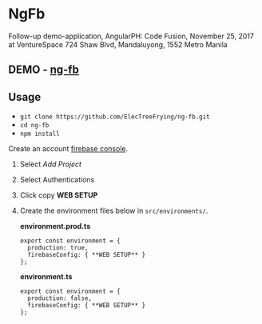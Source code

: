 # NgFb

Follow-up demo-application, AngularPH: Code Fusion, November 25, 2017 at VentureSpace 724 Shaw Blvd, Mandaluyong, 1552 Metro Manila


## DEMO - [ng-fb][1-link]


## Usage

*   `git clone https://github.com/ElecTreeFrying/ng-fb.git`
*   `cd ng-fb`
*   `npm install`

Create an account [firebase console][2-link].

1.  Select _Add Project_
1.  Select Authentications
1.  Click copy **WEB SETUP**

1.  Create the environment files below in `src/environments/`.

    **environment.prod.ts**

    ```
    export const environment = {
      production: true,
      firebaseConfig: { **WEB SETUP** }
    };

    ```

    **environment.ts**

    ```
    export const environment = {
      production: false,
      firebaseConfig: { **WEB SETUP** }
    };

    ```

[1-link]: https://ng-fb-57b7f.firebaseapp.com
[2-link]: https://console.firebase.google.com
